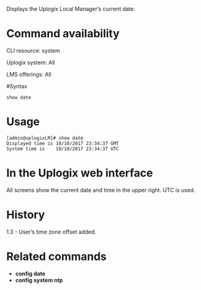 <!-- 5.4 -->

Displays the Uplogix Local Manager’s current date.

# Command availability 

CLI resource: system

Uplogix system: All

LMS offerings: All

#Syntax 

```
show date
```

# Usage 

```
[admin@uplogixLM]# show date
Displayed time is 10/10/2017 23:34:37 GMT
System time is    10/10/2017 23:34:37 UTC
```

# In the Uplogix web interface

All screens show the current date and time in the upper right. UTC is used.

# History 

1.3 - User’s time zone offset added.

# Related commands 

- **config date**
- **config system ntp**
